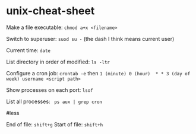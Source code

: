 # unix-cheat-sheet

Make a file executable: `chmod a+x <filename>`

Switch to superuser: `suod su -` (the dash I think means current user)

Current time: `date`

List directory in order of modified: `ls -ltr`

Configure a cron job: `crontab -e` then `1 (minute) 0 (hour)  * * 3 (day of week) username <script path>`

Show processes on each port: `lsof`

List all processes: ` ps aux | grep cron`

#less

End of file: `shift+g`
Start of file: `shift+h`

